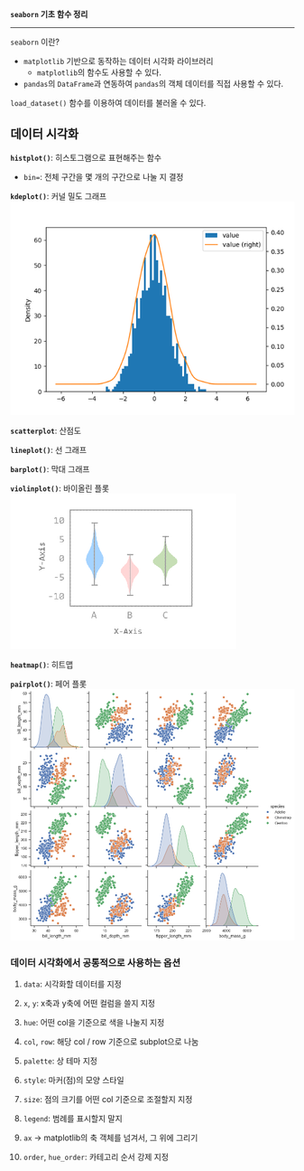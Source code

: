**`seaborn` 기초 함수 정리**

___
`seaborn` 이란?
- `matplotlib` 기반으로 동작하는 데이터 시각화 라이브러리
  - `matplotlib`의 함수도 사용할 수 있다.
- `pandas`의 `DataFrame`과 연동하여 `pandas`의 객체 데이터를 직접 사용할 수 있다.

`load_dataset()` 함수를 이용하여 데이터를 불러올 수 있다.

## 데이터 시각화

**`histplot()`**: 히스토그램으로 표현해주는 함수
    
- `bin=`: 전체 구간을 몇 개의 구간으로 나눌 지 결정

**`kdeplot()`**: 커널 밀도 그래프
    ![alt text](image.png)

**`scatterplot`**: 산점도

**`lineplot()`**: 선 그래프

**`barplot()`**: 막대 그래프

**`violinplot()`**: 바이올린 플롯
    ![alt text](image-1.png)

**`heatmap()`**: 히트맵

**`pairplot()`**: 페어 플롯
![alt text](image-2.png)


### 데이터 시각화에서 공통적으로 사용하는 옵션

1. `data`: 시각화할 데이터를 지정


2. `x`, `y`: x축과 y축에 어떤 컬럼을 쓸지 지정

3. `hue`: 어떤 col을 기준으로 색을 나눌지 지정
   
4. `col`, `row`: 해당 col / row 기준으로 subplot으로 나눔

5. `palette`: 상 테마 지정

6. `style`: 마커(점)의 모양 스타일 

7. `size`: 점의 크기를 어떤 col 기준으로 조절할지 지정


8. `legend`: 범례를 표시할지 말지

9. `ax`
→ matplotlib의 축 객체를 넘겨서, 그 위에 그리기

10.  `order`, `hue_order`: 카테고리 순서 강제 지정

